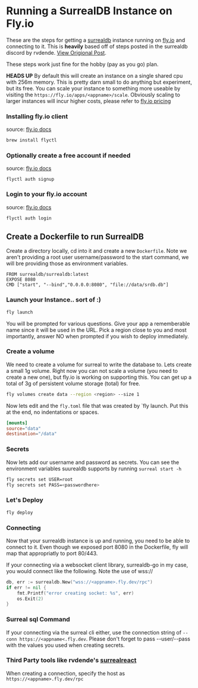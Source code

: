 # Running a SurrealDB Instance on Fly.io

These are the steps for getting a [surrealdb](https://surrealdb.com/) instance running on [fly.io](https://fly.io/) and connecting to it. This is **heavily** based off of steps posted in the surrealdb discord by rvdende. [View Origional Post](https://discord.com/channels/902568124350599239/1022387563627028511/1022928762947514449).

These steps work just fine for the hobby (pay as you go) plan.

**HEADS UP** By default this will create an instance on a single shared cpu with 256m memory. This is pretty darn small to do anything but experiment, but its free. You can scale your instance to something more useable by visiting the `https://fly.io/apps/<appname>/scale`. Obviously scaling to larger instances will incur higher costs, please refer to [fly.io pricing](https://fly.io/docs/about/pricing/)

### Installing fly.io client

source: [fly.io docs](https://fly.io/docs/hands-on/install-flyctl/)

```bash
brew install flyctl
```

### Optionally create a free account if needed

source: [fly.io docs](https://fly.io/docs/hands-on/sign-up/)

```bash]
flyctl auth signup
```

### Login to your fly.io account

source: [fly.io docs](https://fly.io/docs/hands-on/sign-in/)

```bash
flyctl auth login
```

## Create a Dockerfile to run SurrealDB

Create a directory locally, cd into it and create a new `Dockerfile`. Note we aren't providing a root user username/password to the start command, we will bre providing those as environment variables.

```docker
FROM surrealdb/surrealdb:latest
EXPOSE 8080
CMD ["start", "--bind","0.0.0.0:8080", "file://data/srdb.db"]
```

### Launch your Instance.. sort of :)

```sh
fly launch
```

You will be prompted for various questions. Give your app a rememberable name since it will be used in the URL. Pick a region close to you and most importantly, answer NO when prompted if you wish to deploy immediately.

### Create a volume

We need to create a volume for surreal to write the database to. Lets create a small 1g volume. Right now you can not scale a volume (you need to create a new one), but fly.io is working on supporting this. You can get up a total of 3g of persistent volume storage (total) for free.

```bash
fly volumes create data --region <region> --size 1
```

Now lets edit and the `fly.toml` file that was created by `fly launch. Put this at the end, no indentations or spaces.

```toml
[mounts]
source="data"
destination="/data"
```

### Secrets

Now lets add our username and password as secrets. You can see the environment variables suurealdb supports by running `surreal start -h`

```bash
fly secrets set USER=root
fly secrets set PASS=<passwordhere>
```

### Let's Deploy

```bash
fly deploy
```

### Connecting

Now that your surrealdb instance is up and running, you need to be able to connect to it. Even though we exposed port 8080 in the Dockerfile, fly will map that appropriatly to port 80/443.

If your connecting via a websocket client library, surrealdb-go in my case, you would connect like the following. Note the use of wss://

```go
db, err := surrealdb.New("wss://<appname>.fly.dev/rpc")
if err != nil {
	fmt.Printf("error creating socket: %s", err)
	os.Exit(2)
}
```

### Surreal sql Command

If your connecting via the surreal cli either, use the connection string of `--conn https://<appname<.fly.dev`. Please don't forget to pass --user/--pass with the values you used when creating secrets.

### Third Party tools like rvdende's [surrealreact](https://surrealreact.fly.dev/)

When creating a connection, specify the host as `https://<appname>.fly.dev/rpc`

